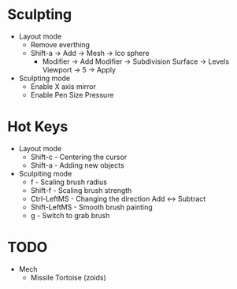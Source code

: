 Sculpting
=====
* Layout mode
  * Remove everthing
  * Shift-a -> Add -> Mesh -> Ico sphere
    * Modifier -> Add Modifier -> Subdivision Surface -> Levels Viewport -> 5 -> Apply
* Sculpting mode
  * Enable X axis mirror
  * Enable Pen Size Pressure

Hot Keys
=====
* Layout mode
  * Shift-c - Centering the cursor
  * Shift-a - Adding new objects
* Sculpiting mode
  * f            - Scaling brush radius
  * Shift-f      - Scaling brush strength
  * Ctrl-LeftMS  - Changing the direction Add <-> Subtract
  * Shift-LeftMS - Smooth brush painting
  * g            - Switch to grab brush

TODO
=====
* Mech
  * Missile Tortoise (zoids)
